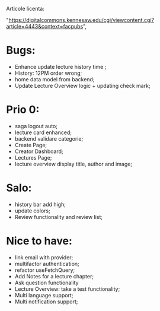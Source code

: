 Articole licenta:

"https://digitalcommons.kennesaw.edu/cgi/viewcontent.cgi?article=4443&context=facpubs",

# Bugs:

- Enhance update lecture history time ;
- History: 12PM order wrong;
- home data model from backend;
- Update Lecture Overview logic + updating check mark;

# Prio 0:

- saga logout auto;
- lecture card enhanced;
- backend validare categorie;
- Create Page;
- Creator Dashboard;
- Lectures Page;
- lecture overview display title, author and image;

# Salo:

- history bar add high;
- update colors;
- Review functionality and review list;

# Nice to have:

- link email with provider;
- multifactor authentication;
- refactor useFetchQuery;
- Add Notes for a lecture chapter;
- Ask question functionality
- Lecture Overview: take a test functionality;
- Multi language support;
- Multi notification support;
